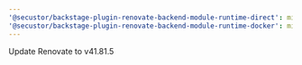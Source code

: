 ```yaml
---
'@secustor/backstage-plugin-renovate-backend-module-runtime-direct': minor
'@secustor/backstage-plugin-renovate-backend-module-runtime-docker': minor
---
```


Update Renovate to v41.81.5
